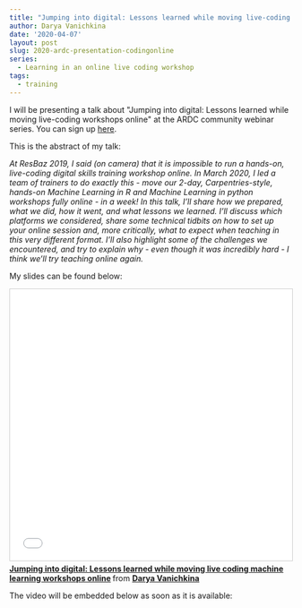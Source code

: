 ```yaml
---
title: "Jumping into digital: Lessons learned while moving live-coding workshops online"
author: Darya Vanichkina
date: '2020-04-07'
layout: post
slug: 2020-ardc-presentation-codingonline
series:
  - Learning in an online live coding workshop
tags:
  - training
---
```


I will be presenting a talk about "Jumping into digital: Lessons learned while moving live-coding workshops online" at the ARDC community webinar series. You can sign up [here](https://register.gotowebinar.com/register/6035967398685150732). 

This is the abstract of my talk:

*At ResBaz 2019, I said (on camera) that it is impossible to run a hands-on, live-coding digital skills training workshop online. In March 2020, I led a team of trainers to do exactly this - move our 2-day, Carpentries-style, hands-on Machine Learning in R and Machine Learning in python workshops fully online - in a week! In this talk, I’ll share how we prepared, what we did, how it went, and what lessons we learned. I’ll discuss which platforms we considered, share some technical tidbits on how to set up your online session and, more critically, what to expect when teaching in this very different format. I’ll also highlight some of the challenges we encountered, and try to explain why - even though it was incredibly hard - I think we’ll try teaching online again.*


My slides can be found below:

<iframe src="//www.slideshare.net/slideshow/embed_code/key/hhJbHFBL457YhI" width="595" height="485" frameborder="0" marginwidth="0" marginheight="0" scrolling="no" style="border:1px solid #CCC; border-width:1px; margin-bottom:5px; max-width: 100%;" allowfullscreen> </iframe> <div style="margin-bottom:5px"> <strong> <a href="//www.slideshare.net/DaryaVanichkina1/jumping-into-digital-lessons-learned-while-moving-live-coding-machine-learning-workshops-online" title="Jumping into digital: Lessons learned while moving live coding machine learning workshops online" target="_blank">Jumping into digital: Lessons learned while moving live coding machine learning workshops online</a> </strong> from <strong><a href="https://www.slideshare.net/DaryaVanichkina1" target="_blank">Darya Vanichkina</a></strong> </div>

The video will be embedded below as soon as it is available:

